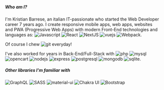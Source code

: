 <h5>Who am I?</h5>
<p>I'm Kristian Barrese, an italian IT-passionate who started the Web Developer career 7 years ago. I create responsive mobile apps, web apps, websites and PWA (Progressive Web Apps) with modern Front-End technologies and languages as:  <img alt="Javascript" src="https://img.shields.io/badge/JavaScript-F7DF1E?style=for-the-badge&logo=javascript&logoColor=black" />   <img alt="React" src="https://img.shields.io/badge/-React-61dafb?style=for-the-badge&logo=react&logoColor=black" /> <img alt="NextJS" src="https://img.shields.io/badge/-Next.js-000000?style=for-the-badge&logoColor=white" /> <img alt="vuejs" src="https://img.shields.io/badge/Vue.js-35495E?style=for-the-badge&logo=vue.js&logoColor=4FC08D" /> <img alt="Webpack" src="https://img.shields.io/badge/-webpack-8DD6FB?style=for-the-badge&logo=webpack&logoColor=white" />.

Of course I chew <img alt="git" src="https://img.shields.io/badge/-Git-F05032?style=for-the-badge&logo=git&logoColor=white" /> everyday!

I've also worked for years in Back-End/Full-Stack with <img alt="php" src="https://img.shields.io/badge/PHP-777BB4?style=for-the-badge&logo=php&logoColor=white" /> <img alt="mysql" src="https://img.shields.io/badge/MySQL-00000F?style=for-the-badge&logo=mysql&logoColor=white" />  <img alt="opencart" src="https://img.shields.io/badge/opencart-34C1EC?style=for-the-badge" /> <img alt="nodejs" src="https://img.shields.io/badge/Node.js-43853D?style=for-the-badge&logo=node.js&logoColor=white" /> <img alt="express" src="https://img.shields.io/badge/Express.js-404D59?style=for-the-badge" /> <img alt="postgresql" src="https://img.shields.io/badge/-PostgreSQL-4169e1?style=for-the-badge&logo=postgresql&logoColor=white" /> <img alt="mongodb" src="https://img.shields.io/badge/-MongoDB-47a248?style=for-the-badge&logo=mongodb&logoColor=white" /> <img alt="sqlite" src="https://img.shields.io/badge/-SQLite-003B57?style=for-the-badge&logo=sqlite&logoColor=white" />.</p>

<h5>Other libraries I'm familiar with</h5>
<p>
  <img alt="GraphQL"
    src="https://img.shields.io/badge/-GraphQL-E10098?style=for-the-badge&logo=graphql&logoColor=white" />
  <img alt="SASS" src="https://img.shields.io/badge/-SaSS-CC6699?style=for-the-badge&logo=sass&logoColor=white" />
  <img alt="material-ui" src="https://img.shields.io/badge/-Material_UI-0081cb?style=for-the-badge&logo=material-ui&logoColor=white" />
    <img alt="Chakra UI" src="https://img.shields.io/badge/chakra-%234ED1C5?for-the-badge&logo=chakraui&logoColor=white" />
  <img alt="Bootstrap" src="https://img.shields.io/badge/bootstrap-%23563D7C?.svg&logo=bootstrap&logoColor=white" />
</p>
